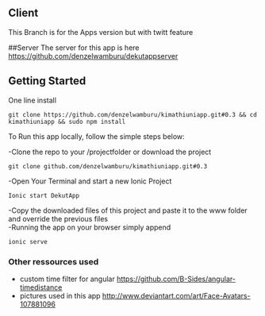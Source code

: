 ## Client

This Branch is for the Apps version but with twitt feature

##Server
The server for this app is here https://github.com/denzelwamburu/dekutappserver

## Getting Started
One line install
```
git clone https://github.com/denzelwamburu/kimathiuniapp.git#0.3 && cd kimathiuniapp && sudo npm install 
```

To Run this app locally, follow the simple steps below:

-Clone the repo to your /projectfolder or download the project
```
git clone github.com/denzelwamburu/kimathiuniapp.git#0.3
```
-Open Your Terminal and start a new Ionic Project

```
Ionic start DekutApp
```
-Copy the downloaded files of this project and paste it to the www folder and override the previous files
<br/>
-Running the app on your browser simply append
```
ionic serve
```



### Other ressources used
- custom time filter for angular https://github.com/B-Sides/angular-timedistance
- pictures used in this app http://www.deviantart.com/art/Face-Avatars-107881096
